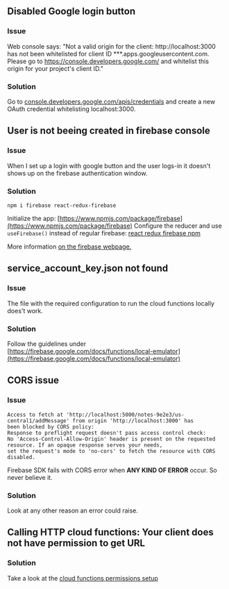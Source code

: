 ## Disabled Google login button
### Issue
Web console says: "Not a valid origin for the client: http://localhost:3000 has not been whitelisted for client ID 
***.apps.googleusercontent.com. Please go to https://console.developers.google.com/ and whitelist this origin for 
your project's client ID."
### Solution
Go to [console.developers.google.com/apis/credentials](console.developers.google.com/apis/credentials) and
create a new OAuth credential whitelisting localhost:3000.


## User is not beeing created in firebase console
### Issue
When I set up a login with google button and the user logs-in it doesn't shows up
on the firebase authentication window.
### Solution
`npm i firebase react-redux-firebase`

Initialize the app: [https://www.npmjs.com/package/firebase](https://www.npmjs.com/package/firebase)
Configure the reducer and use `useFirebase()` instead of regular firebase: [react redux firebase npm](https://www.npmjs.com/package/react-redux-firebase)

More information [on the firebase webpage.](https://firebase.google.com/docs/auth/web/manage-users)
 
## service_account_key.json not found
### Issue
The file with the required configuration to run the cloud functions locally does't work.
### Solution
Follow the guidelines under [https://firebase.google.com/docs/functions/local-emulator](https://firebase.google.com/docs/functions/local-emulator)

## CORS issue
### Issue
```
Access to fetch at 'http://localhost:5000/notes-9e2e3/us-central1/addMessage' from origin 'http://localhost:3000' has 
been blocked by CORS policy: 
Response to preflight request doesn't pass access control check: 
No 'Access-Control-Allow-Origin' header is present on the requested resource. If an opaque response serves your needs, 
set the request's mode to 'no-cors' to fetch the resource with CORS disabled.
``` 

Firebase SDK fails with CORS error when **ANY KIND OF ERROR** occur. So never believe it.

### Solution
Look at any other reason an error could raise. 

## Calling HTTP cloud functions: Your client does not have permission to get URL

### Solution
Take a look at the [cloud functions permissions setup](https://stackoverflow.com/questions/47511677/firebase-cloud-function-your-client-does-not-have-permission-to-get-url-200-fr)
